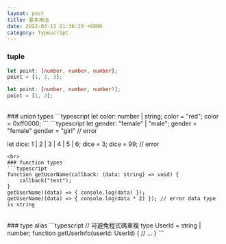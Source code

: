 ```yaml
---
layout: post
title: 基本用法
date: 2022-03-12 21:36:23 +0800
category: Typescript
---
```

### tuple
```typescript
let point: [number, number, number];
point = [1, 2, 3];

let point: [number, number, number?];
point = [1, 2];
```
<br>
### union types
```typescript
let color: number | string;
color = "red";
color = 0xff0000;
```
```typescript
let gender: "female" | "male";
gender = "female"
gender = "girl" // error

let dice: 1 | 2 | 3 | 4 | 5 | 6;
dice = 3;
dice = 99; // error
```
<br>
### function types
```typescript
function getUserName(callback: (data: string) => void) { 
    callback("test");
}
getUserName((data) => { console.log(data) });
getUserName((data) => { console.log(data * 2) }); // error data type is string
```
<br>
### type alias
```typescript
// 可避免程式碼重複
type UserId = string | number;
function getUserInfo(userId: UserId) {
    // ...
}
```

